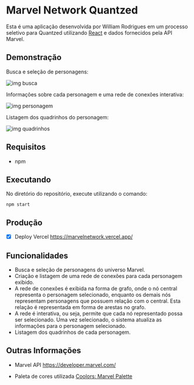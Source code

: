 # Marvel Network Quantzed
Esta é uma aplicação desenvolvida por William Rodrigues em um processo seletivo para Quantzed utilizando [React](https://pt-br.reactjs.org/) e dados fornecidos pela API Marvel.

## Demonstração
Busca e seleção de personagens:

![img busca](https://i.ibb.co/7Q1Ntg2/print01.png)

Informações sobre cada personagem e uma rede de conexões interativa:

![img personagem](https://i.ibb.co/JvK6Vk7/print02.png)

Listagem dos quadrinhos do personagem:

![img quadrinhos](https://i.ibb.co/236w249/print03.png)

## Requisitos
- npm

## Executando
No diretório do repositório, execute utilizando o comando:
```
npm start
```

## Produção
* [x] Deploy Vercel
<https://marvelnetwork.vercel.app/>

## Funcionalidades

- Busca e seleção de personagens do universo Marvel.
- Criação e listagem de uma rede de conexões para cada personagem exibido.
- A rede de conexões é exibida na forma de grafo, onde o nó central representa o personagem selecionado,  enquanto os demais nós representam personagens que possuem relação com o central. Esta relação é representada em forma de arestas no grafo.
- A rede é interativa, ou seja, permite que cada nó representado possa ser selecionado. Uma vez selecionado, o sistema atualiza as informações para o personagem selecionado.
- Listagem dos quadrinhos de cada personagem.

## Outras Informações

- Marvel API
<https://developer.marvel.com/>

- Paleta de cores utilizada
[Coolors: Marvel Palette](https://coolors.co/202020-151515-ec1d24-e62429-9f0013)
